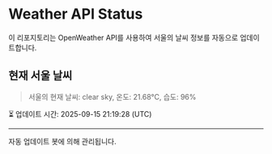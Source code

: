 
# Weather API Status

이 리포지토리는 OpenWeather API를 사용하여 서울의 날씨 정보를 자동으로 업데이트합니다.

## 현재 서울 날씨
> 서울의 현재 날씨: clear sky, 온도: 21.68°C, 습도: 96%

⏳ 업데이트 시간: 2025-09-15 21:19:28 (UTC)

---
자동 업데이트 봇에 의해 관리됩니다.
